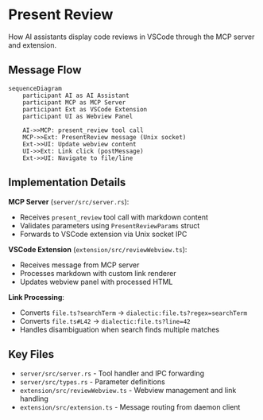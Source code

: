 # Present Review

How AI assistants display code reviews in VSCode through the MCP server and extension.

## Message Flow

```mermaid
sequenceDiagram
    participant AI as AI Assistant
    participant MCP as MCP Server
    participant Ext as VSCode Extension
    participant UI as Webview Panel

    AI->>MCP: present_review tool call
    MCP->>Ext: PresentReview message (Unix socket)
    Ext->>UI: Update webview content
    UI->>Ext: Link click (postMessage)
    Ext->>UI: Navigate to file/line
```

## Implementation Details

**MCP Server** (`server/src/server.rs`):
- Receives `present_review` tool call with markdown content
- Validates parameters using `PresentReviewParams` struct
- Forwards to VSCode extension via Unix socket IPC

**VSCode Extension** (`extension/src/reviewWebview.ts`):
- Receives message from MCP server
- Processes markdown with custom link renderer
- Updates webview panel with processed HTML

**Link Processing**:
- Converts `file.ts?searchTerm` → `dialectic:file.ts?regex=searchTerm`
- Converts `file.ts#L42` → `dialectic:file.ts?line=42`
- Handles disambiguation when search finds multiple matches

## Key Files

- `server/src/server.rs` - Tool handler and IPC forwarding
- `server/src/types.rs` - Parameter definitions
- `extension/src/reviewWebview.ts` - Webview management and link handling
- `extension/src/extension.ts` - Message routing from daemon client
